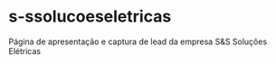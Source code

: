 # s-ssolucoeseletricas
Página de apresentação e captura de lead da empresa S&amp;S Soluções Elétricas
